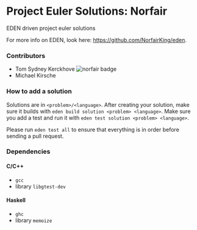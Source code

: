 # Project Euler Solutions: Norfair
EDEN driven project euler solutions

For more info on EDEN, look here: https://github.com/NorfairKing/eden.

### Contributors
- Tom Sydney Kerckhove ![norfair badge](https://projecteuler.net/profile/Norfair.png)
- Michael Kirsche

### How to add a solution
Solutions are in `<problem>/<language>`.
After creating your solution, make sure it builds with `eden build solution <problem> <language>`.
Make sure you add a test and run it with `eden test solution <problem> <language>`.

Please run `eden test all` to ensure that everything is in order before sending a pull request.

### Dependencies
#### C/C++
- `gcc`
- library `libgtest-dev`

#### Haskell
- `ghc`
- library `memoize`
